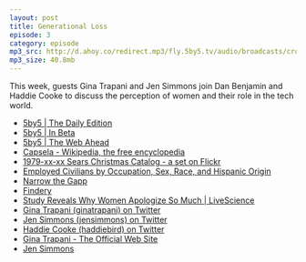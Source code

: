 ```yaml
---
layout: post
title: Generational Loss
episode: 3
category: episode
mp3_src: http://d.ahoy.co/redirect.mp3/fly.5by5.tv/audio/broadcasts/crossover/2012/crossover-004.mp3
mp3_size: 40.8mb
---
```


This week, guests Gina Trapani and Jen Simmons join Dan Benjamin and Haddie Cooke to discuss the perception of women and their role in the tech world.

<!---extended-->

- [5by5 | The Daily Edition][]
- [5by5 | In Beta][]
- [5by5 | The Web Ahead][]
- [Capsela - Wikipedia, the free encyclopedia][]
- [1979-xx-xx Sears Christmas Catalog - a set on Flickr][]
- [Employed Civilians by Occupation, Sex, Race, and Hispanic Origin][]
- [Narrow the Gapp][]
- [Findery][]
- [Study Reveals Why Women Apologize So Much | LiveScience][]
- [Gina Trapani (ginatrapani) on Twitter][]
- [Jen Simmons (jensimmons) on Twitter][]
- [Haddie Cooke (haddiebird) on Twitter][]
- [Gina Trapani - The Official Web Site][]
- [Jen Simmons][]

[5by5 | The Daily Edition]: http://5by5.tv/dailyedition
[5by5 | In Beta]: http://5by5.tv/inbeta
[5by5 | The Web Ahead]: http://5by5.tv/webahead
[Capsela - Wikipedia, the free encyclopedia]: http://en.wikipedia.org/wiki/Capsela
[1979-xx-xx Sears Christmas Catalog - a set on Flickr]: http://www.flickr.com/photos/wishbook/sets/1360453/
[Employed Civilians by Occupation, Sex, Race, and Hispanic Origin]: https://docs.google.com/a/5by5.tv/viewer?a=v&q=cache:6rc0ESIgJDsJ:www.census.gov/compendia/statab/2012/tables/12s0616.pdf+&hl=en&gl=us&pid=bl&srcid=ADGEESjL4bVPblfz79jmygUm__9wEraPJFgqJhaEyFfcbNjLskz9ck0GJmjZ_NLPvisrLCn9MYnFBbf2_JCd6PxgvOWWQmlweKUxeIrkJq0
[Narrow the Gapp]: http://narrowthegapp.com/
[Findery]: https://findery.com/
[Study Reveals Why Women Apologize So Much | LiveScience]: http://www.livescience.com/8698-study-reveals-women-apologize.html
[Gina Trapani (ginatrapani) on Twitter]: https://twitter.com/ginatrapani
[Jen Simmons (jensimmons) on Twitter]: https://twitter.com/jensimmons
[Haddie Cooke (haddiebird) on Twitter]: https://twitter.com/haddiebird
[Gina Trapani - The Official Web Site]: http://ginatrapani.org/
[Jen Simmons]: http://jensimmons.com/